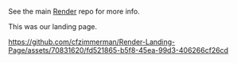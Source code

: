 See the main [Render](https://github.com/cfzimmerman/Render) repo for more info.

This was our landing page. 

https://github.com/cfzimmerman/Render-Landing-Page/assets/70831620/fd521865-b5f8-45ea-99d3-406266cf26cd


